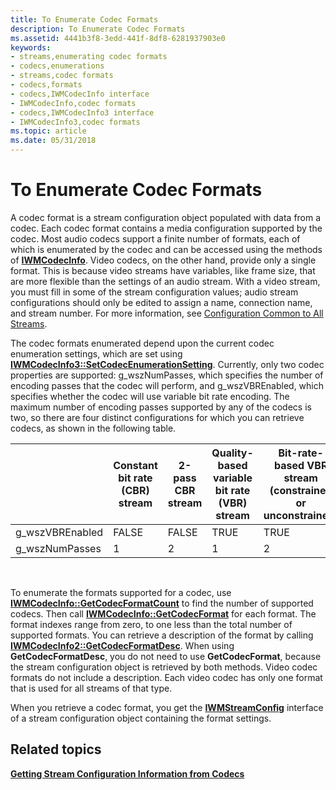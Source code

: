 ```yaml
---
title: To Enumerate Codec Formats
description: To Enumerate Codec Formats
ms.assetid: 4441b3f8-3edd-441f-8df8-6281937903e0
keywords:
- streams,enumerating codec formats
- codecs,enumerations
- streams,codec formats
- codecs,formats
- codecs,IWMCodecInfo interface
- IWMCodecInfo,codec formats
- codecs,IWMCodecInfo3 interface
- IWMCodecInfo3,codec formats
ms.topic: article
ms.date: 05/31/2018
---
```


# To Enumerate Codec Formats

A codec format is a stream configuration object populated with data from a codec. Each codec format contains a media configuration supported by the codec. Most audio codecs support a finite number of formats, each of which is enumerated by the codec and can be accessed using the methods of [**IWMCodecInfo**](/previous-versions/windows/desktop/api/wmsdkidl/nn-wmsdkidl-iwmcodecinfo). Video codecs, on the other hand, provide only a single format. This is because video streams have variables, like frame size, that are more flexible than the settings of an audio stream. With a video stream, you must fill in some of the stream configuration values; audio stream configurations should only be edited to assign a name, connection name, and stream number. For more information, see [Configuration Common to All Streams](configuration-common-to-all-streams.md).

The codec formats enumerated depend upon the current codec enumeration settings, which are set using [**IWMCodecInfo3::SetCodecEnumerationSetting**](/previous-versions/windows/desktop/api/Wmsdkidl/nf-wmsdkidl-iwmcodecinfo3-setcodecenumerationsetting). Currently, only two codec properties are supported: g\_wszNumPasses, which specifies the number of encoding passes that the codec will perform, and g\_wszVBREnabled, which specifies whether the codec will use variable bit rate encoding. The maximum number of encoding passes supported by any of the codecs is two, so there are four distinct configurations for which you can retrieve codecs, as shown in the following table.



|                  | Constant bit rate (CBR) stream | 2-pass CBR stream | Quality-based variable bit rate (VBR) stream | Bit-rate-based VBR stream (constrained or unconstrained) |
|------------------|--------------------------------|-------------------|----------------------------------------------|----------------------------------------------------------|
| g\_wszVBREnabled | FALSE                          | FALSE             | TRUE                                         | TRUE                                                     |
| g\_wszNumPasses  | 1                              | 2                 | 1                                            | 2                                                        |



 

To enumerate the formats supported for a codec, use [**IWMCodecInfo::GetCodecFormatCount**](/previous-versions/previous-versions/windows/desktop/api/Wmsdkidl/nf-wmsdkidl-iwmcodecinfo-getcodecformatcount) to find the number of supported codecs. Then call [**IWMCodecInfo::GetCodecFormat**](/previous-versions/windows/desktop/api/Wmsdkidl/nf-wmsdkidl-iwmcodecinfo-getcodecformat) for each format. The format indexes range from zero, to one less than the total number of supported formats. You can retrieve a description of the format by calling [**IWMCodecInfo2::GetCodecFormatDesc**](/previous-versions/windows/desktop/api/Wmsdkidl/nf-wmsdkidl-iwmcodecinfo2-getcodecformatdesc). When using **GetCodecFormatDesc**, you do not need to use **GetCodecFormat**, because the stream configuration object is retrieved by both methods. Video codec formats do not include a description. Each video codec has only one format that is used for all streams of that type.

When you retrieve a codec format, you get the [**IWMStreamConfig**](/previous-versions/windows/desktop/api/wmsdkidl/nn-wmsdkidl-iwmstreamconfig) interface of a stream configuration object containing the format settings.

## Related topics

<dl> <dt>

[**Getting Stream Configuration Information from Codecs**](getting-stream-configuration-information-from-codecs.md)
</dt> </dl>

 

 




